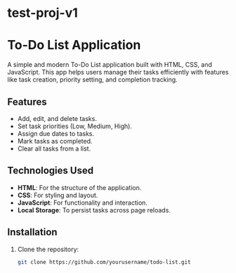 # test-proj-v1

# To-Do List Application

A simple and modern To-Do List application built with HTML, CSS, and JavaScript. This app helps users manage their tasks efficiently with features like task creation, priority setting, and completion tracking.

## Features

- Add, edit, and delete tasks.
- Set task priorities (Low, Medium, High).
- Assign due dates to tasks.
- Mark tasks as completed.
- Clear all tasks from a list.

## Technologies Used

- **HTML**: For the structure of the application.
- **CSS**: For styling and layout.
- **JavaScript**: For functionality and interaction.
- **Local Storage**: To persist tasks across page reloads.

## Installation

1. Clone the repository:
   ```bash
   git clone https://github.com/yourusername/todo-list.git
